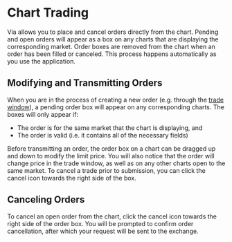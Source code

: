 # Chart Trading

Via allows you to place and cancel orders directly from the chart. Pending and open orders will appear as a box on any charts that are displaying the corresponding market. Order boxes are removed from the chart when an order has been filled or canceled. This process happens automatically as you use the application.

## Modifying and Transmitting Orders

When you are in the process of creating a new order (e.g. through the [trade window](/terminal/executing-trades)), a pending order box will appear on any corresponding charts. The boxes will only appear if:

* The order is for the same market that the chart is displaying, and
* The order is valid (i.e. it contains all of the necessary fields)

Before transmitting an order, the order box on a chart can be dragged up and down to modify the limit price. You will also notice that the order will change price in the trade window, as well as on any other charts open to the same market. To cancel a trade prior to submission, you can click the cancel icon towards the right side of the box.

## Canceling Orders

To cancel an open order from the chart, click the cancel icon towards the right side of the order box. You will be prompted to confirm order cancellation, after which your request will be sent to the exchange.
